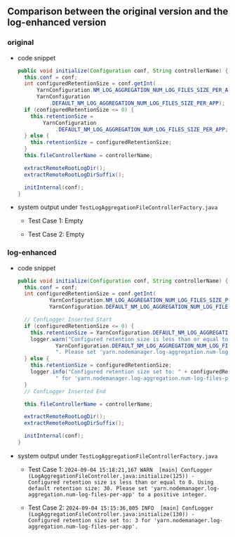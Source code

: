 ## Comparison between the original version and the log-enhanced version

### **original**

- code snippet

    ```java
    public void initialize(Configuration conf, String controllerName) {
      this.conf = conf;
      int configuredRetentionSize = conf.getInt(
          YarnConfiguration.NM_LOG_AGGREGATION_NUM_LOG_FILES_SIZE_PER_APP,
          YarnConfiguration
              .DEFAULT_NM_LOG_AGGREGATION_NUM_LOG_FILES_SIZE_PER_APP);
      if (configuredRetentionSize <= 0) {
        this.retentionSize =
            YarnConfiguration
                .DEFAULT_NM_LOG_AGGREGATION_NUM_LOG_FILES_SIZE_PER_APP;
      } else {
        this.retentionSize = configuredRetentionSize;
      }
      this.fileControllerName = controllerName;
    
      extractRemoteRootLogDir();
      extractRemoteRootLogDirSuffix();
    
      initInternal(conf);
    }
    ```
    
- system output under `TestLogAggregationFileControllerFactory.java`
  - Test Case 1: Empty
  
  - Test Case 2: Empty
  
    



### log-enhanced

- code snippet

    ```java
    public void initialize(Configuration conf, String controllerName) {
      this.conf = conf;
      int configuredRetentionSize = conf.getInt(
              YarnConfiguration.NM_LOG_AGGREGATION_NUM_LOG_FILES_SIZE_PER_APP,
              YarnConfiguration.DEFAULT_NM_LOG_AGGREGATION_NUM_LOG_FILES_SIZE_PER_APP);
    
      // ConfLogger Inserted Start
      if (configuredRetentionSize <= 0) {
        this.retentionSize = YarnConfiguration.DEFAULT_NM_LOG_AGGREGATION_NUM_LOG_FILES_SIZE_PER_APP;
        logger.warn("Configured retention size is less than or equal to 0. Using default retention size: " +
                YarnConfiguration.DEFAULT_NM_LOG_AGGREGATION_NUM_LOG_FILES_SIZE_PER_APP +
                ". Please set 'yarn.nodemanager.log-aggregation.num-log-files-per-app' to a positive integer.");
      } else {
        this.retentionSize = configuredRetentionSize;
        logger.info("Configured retention size set to: " + configuredRetentionSize +
                " for 'yarn.nodemanager.log-aggregation.num-log-files-per-app'.");
      }
      // ConfLogger Inserted End
    
      this.fileControllerName = controllerName;
    
      extractRemoteRootLogDir();
      extractRemoteRootLogDirSuffix();
    
      initInternal(conf);
    }
    ```
    
- system output under `TestLogAggregationFileControllerFactory.java`

  - Test Case 1: `2024-09-04 15:18:21,167 WARN  [main] ConfLogger (LogAggregationFileController.java:initialize(125)) - Configured retention size is less than or equal to 0. Using default retention size: 30. Please set 'yarn.nodemanager.log-aggregation.num-log-files-per-app' to a positive integer.`

  - Test Case 2: `2024-09-04 15:15:36,805 INFO  [main] ConfLogger (LogAggregationFileController.java:initialize(130)) - Configured retention size set to: 3 for 'yarn.nodemanager.log-aggregation.num-log-files-per-app'.`